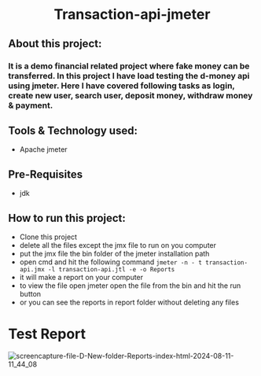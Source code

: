 # <div align=center>Transaction-api-jmeter </div>

## About this project:
### It is a demo financial related project where fake money can be transferred. In this project I have load testing the d-money api using jmeter. Here I have covered following tasks as login, create new user, search user, deposit money, withdraw money & payment.

## Tools & Technology used:
- Apache jmeter

## Pre-Requisites
- jdk


## How to run this project:
- Clone this project
- delete all the files except the jmx file to run on you computer 
- put the jmx file the bin folder of the jmeter installation path
- open cmd and hit the following command  ```jmeter -n - t transaction-api.jmx -l transaction-api.jtl -e -o Reports```
- it will make a report on your computer 
- to view the file open jmeter open the file from the bin and hit the run button
- or you can see the reports in report folder without deleting any files 

# Test Report   
![screencapture-file-D-New-folder-Reports-index-html-2024-08-11-11_44_08](https://github.com/user-attachments/assets/f2fa1565-0f55-4649-a300-e71e105b2459)
